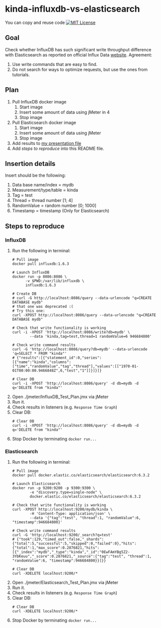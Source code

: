 kinda-influxdb-vs-elasticsearch
===============================

You can copy and reuse code [![MIT License](http://img.shields.io/badge/license-MIT-green.svg)](https://github.com/selenide/selenide/blob/master/LICENSE)

Goal
----

Check whether InfluxDB has such significant write throughput difference with Elasticsearch as reported on official Influx Data [website](https://www.influxdata.com/time-series-database/).
Agreement: 
1. Use write commands that are easy to find.
2. Do not search for ways to optimize requests, but use the ones from tutorials.

Plan
----

1. Pull InfluxDB docker image
    1. Start image
    1. Insert some amount of data using jMeter in 4 
    1. Stop image
1. Pull Elasticsearch docker image 
    1. Start image
    1. Insert some amount of data using jMeter
    1. Stop image
1. Add results to [my presentation file](https://docs.google.com/presentation/d/1rFy5cCkXF7AUrnD7SnCHWXU8N2rzUkZcbHb_335_JR4/edit?usp=sharing)
1. Add _steps to reproduce_ into this README file. 

Insertion details
-----------------

Insert should be the following:
1. Data base name/index = mydb
1. Measurement/type/table = kinda
1. Tag = test
1. Thread = thread number \[1; 4\]
1. RandomValue = random number \[0; 1000\]
1. Timestamp = timestamp (Only for Elasticsearch)

Steps to reproduce
------------------

### InfluxDB

1. Run the following in terminal:
    ```
    # Pull image
    docker pull influxdb:1.6.3
                
    # Launch InfluxDB
    docker run -p 8086:8086 \
          -v $PWD:/var/lib/influxdb \
          influxdb:1.6.3
          
    # Create DB
    # curl -G http://localhost:8086/query --data-urlencode "q=CREATE DATABASE mydb"
    # that one was deprecated :(
    # Try this one:
    curl -XPOST http://localhost:8086/query --data-urlencode "q=CREATE DATABASE mydb"
        
    # Check that write functionality is working
    curl -i -XPOST 'http://localhost:8086/write?db=mydb' \
            --data 'kinda,tag=test,thread=1 randomValue=6 946684800'
        
    # Check write command results
    curl -G 'http://localhost:8086/query?db=mydb' --data-urlencode 'q=SELECT * FROM "kinda"'
    # {"results":[{"statement_id":0,"series":[{"name":"kinda","columns":["time","randomValue","tag","thread"],"values":[["1970-01-01T00:00:00.9466848Z",6,"test","1"]]}]}]}
        
    # Clear DB
    curl -i -XPOST 'http://localhost:8086/query' -d db=mydb -d q='DELETE from "kinda"'
    ```
1. Open ./jmeter/InfluxDB_Test_Plan.jmx via jMeter
1. Run it.
1. Check results in listeners (e.g. `Response Time Graph`)
1. Clear DB:
    ```
    # Clear DB
    curl -i -XPOST 'http://localhost:8086/query' -d db=mydb -d q='DELETE from "kinda"'
    ```
1. Stop Docker by terminating `docker run...`

### Elasticsearch

1. Run the following in terminal:
    ```
    # Pull image
    docker pull docker.elastic.co/elasticsearch/elasticsearch:6.3.2
                
    # Launch Elasticsearch
    docker run -p 9200:9200 -p 9300:9300 \
            -e "discovery.type=single-node" \
            docker.elastic.co/elasticsearch/elasticsearch:6.3.2
          
    # Check that write functionality is working
    curl -XPOST http://localhost:9200/mydb/kinda \
            -H 'Content-Type: application/json' \
            --data '{"tag":"test", "thread":1, "randomValue":6, "timestamp":946684800}'
        
    # Check write command results
    curl -G 'http://localhost:9200/_search?q=test'
    # {"took":129,"timed_out":false,"_shards":{"total":5,"successful":5,"skipped":0,"failed":0},"hits":{"total":1,"max_score":0.2876821,"hits":[{"_index":"mydb","_type":"kinda","_id":"0EwFAmYBg5Z2-3YbKeuu","_score":0.2876821,"_source":{"tag":"test", "thread":1, "randomValue":6, "timestamp":946684800}}]}}
        
    # Clear DB
    curl -XDELETE localhost:9200/*
    ```
1. Open ./jmeter/Elasticsearch_Test_Plan.jmx via jMeter
1. Run it.
1. Check results in listeners (e.g. `Response Time Graph`)
1. Clear DB:
    ```
    # Clear DB
    curl -XDELETE localhost:9200/*
    ```
1. Stop Docker by terminating `docker run...`
